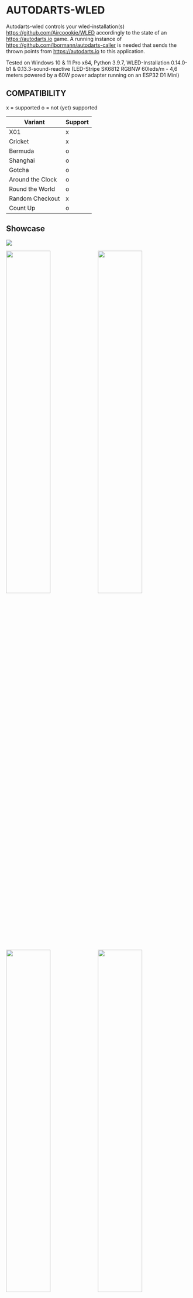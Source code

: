 # AUTODARTS-WLED

Autodarts-wled controls your wled-installation(s) https://github.com/Aircoookie/WLED accordingly to the state of an https://autodarts.io game. A running instance of https://github.com/lbormann/autodarts-caller is needed that sends the thrown points from https://autodarts.io to this application.

Tested on Windows 10 & 11 Pro x64, Python 3.9.7, 
WLED-Installation 0.14.0-b1 & 0.13.3-sound-reactive (LED-Stripe SK6812 RGBNW 60leds/m - 4,6 meters powered by a 60W power adapter running on an ESP32 D1 Mini)


## COMPATIBILITY

x = supported
o = not (yet) supported

| Variant | Support |
| ------------- | ------------- |
| X01 | x |
| Cricket | x |
| Bermuda | o |
| Shanghai | o |
| Gotcha | o |
| Around the Clock | o |
| Round the World | o |
| Random Checkout | x |
| Count Up | o |

## Showcase

<img src="https://github.com/lbormann/autodarts-wled/blob/main/showcase/1.jpg?raw=true">

<p float="left">
<img src="https://github.com/lbormann/autodarts-wled/blob/main/showcase/2.jpg?raw=true" width="49%">
<img src="https://github.com/lbormann/autodarts-wled/blob/main/showcase/3.jpg?raw=true" width="49%">
<img src="https://github.com/lbormann/autodarts-wled/blob/main/showcase/4.jpg?raw=true" width="49%">
<img src="https://github.com/lbormann/autodarts-wled/blob/main/showcase/5.jpg?raw=true" width="49%">
<img src="https://github.com/lbormann/autodarts-wled/blob/main/showcase/6.jpg?raw=true" width="49%">
<img src="https://github.com/lbormann/autodarts-wled/blob/main/showcase/7.jpg?raw=true" width="49%">
<img src="https://github.com/lbormann/autodarts-wled/blob/main/showcase/8.jpg?raw=true" width="49%">
<img src="https://github.com/lbormann/autodarts-wled/blob/main/showcase/9.jpg?raw=true" width="49%">
</p>

## Best working and looking LED-Location

To find the best possible light-impression without causing problem to dart-recognition algorithmn, I tried different led-stripe positions: 
1. As main lighting (in a plasma lighting ring): It`s way too dark - ugly as my surround is black (It should be definitely better with a white one).
2. Around the plasma lighting ring (outside): Not really a light-effect at all, as light has nothing to shine at.
3. Around my surround: Works best and looks nice! But you need a bright background/wall.

I`ve tested 1.) with a white surround. It looks OK, but the recognition algorithmn can NOT handle this: When a led-effect is played it does not recognize pulling.. after pressing next to end the turn, the recognition stops completely and you need to restart your board.. To avoid this you can stop the board right after darts are thrown, play an effect and start the board again right after the effect ended. (Use parameters DU and BSS to accomplish this).

Moreover as a general impression: If the leds are too far away from wall the effect is not good. More far away = more bad - just ez like that.
In my experience the primary factor causing false-positive recognitions is an excessive high led-brightness; you should limit your leds to a certain power draw (ex. 2000 mA).

Here is my currrent Hardware-Setup (You can google prices yourself):
* Controller: 1x AZDelivery ESP32 D1 Mini
* Led-stripe: 1x BTF-Lighting SK6812 RGBNW 60leds/m - ~ 4.6m used
* Power adapter: 1x Mean Well LPV-100-5 60W 5V DC
* Cosmetic: 1x fowong 2m Selbstklebend Dichtungsband 12mm(B) x 12mm(D) x 4m(L) Schaumstoffband (to prevent visible leds)
* Connector: 4x Wago 221-612 Verbindungsklemme 2 Leiter mit Betätigungshebel 0,5-6 qmm (to easily connect cables)
* Connector: 2x 3 Pin LED Anschluss 10 mm Lötfreier LED Licht Anschluss (to easily connect led-stripe segments)



## INSTALL INSTRUCTION

### Windows

- Download the executable in the release section.


### Linux / Others

#### Setup python3

- Download and install python 3.x.x for your specific os.
- Download and install pip.


#### Get the project

    git clone https://github.com/lbormann/autodarts-wled.git

Go to download-directory and type:

    pip install -r requirements.txt



## RUN IT

### Prerequisite

* You need to have a running caller - https://github.com/lbormann/autodarts-caller - (latest version)
* You need to have a running WLED-Installation (0.11.0 at minimum required)

### Run by executable (Windows)

Create a shortcut of the executable; right click on the shortcut -> select properties -> add arguments in the target input at the end of the text field.

Example: C:\Downloads\autodarts-wled.exe -WEPS "your-first-wled-ip" "your-second-wled-ip"

Save changes.
Click on the shortcut to start the application.


### Run by source

    python3 autodarts-wled.py -WEPS "your-wled-ip"



### Setup autoboot [linux] (optional)

    crontab -e

At the end of the file add:

    @reboot sleep 30 && cd <absolute-path-to>/autodarts-wled && python3 autodarts-wled.py -WEPS "your-wled-ip"

Make sure you add an empty line under the added command.

Save and close the file. 

Reboot your system.


### Arguments

- -CON / --connection [OPTIONAL] [Default: "127.0.0.1:8079"] 
- -WEPS / --wled_endpoints [REQUIRED] [MULTIPLE ENTRIES POSSIBLE] 
- -DU / --effect_duration [OPTIONAL] [Default: 0]
- -BSS / --board_stop_start [OPTIONAL] [Default: 0.0]
- -BRI / --effect_brightness [OPTIONAL] [Default: 175] [Possible values: 1 .. 255] 
- -HFO / --high_finish_on [OPTIONAL] [Default: None] [Possible values: 2 .. 170] 
- -HF / --high_finish_effects [OPTIONAL] [MULTIPLE ENTRIES POSSIBLE] [Default: None] [Possible values: See below] 
- -IDE / --idle_effect [OPTIONAL] [Default: "solid|black"] [Possible values: See below] 
- -G / --game_won_effects [OPTIONAL] [MULTIPLE ENTRIES POSSIBLE] [Default: None] [Possible values: See below] 
- -M / --match_won_effects [OPTIONAL] [MULTIPLE ENTRIES POSSIBLE] [Default: None] [Possible values: See below] 
- -B / --busted_effects [OPTIONAL] [MULTIPLE ENTRIES POSSIBLE] [Default: None] [Possible values: See below] 
- -S{0-180} / --score_{0-180}_effects [OPTIONAL] [MULTIPLE ENTRIES POSSIBLE] [Default: None] [Possible values: See below] 
- -A{1-12} / --score_area_{1-12}_effects [OPTIONAL] [MULTIPLE ENTRIES POSSIBLE] [Default: None] [Possible values: See below] 



#### **-CON / --connection**

Host address to data-feeder (autodarts-caller). By Default this is '127.0.0.1:8079' (means your local ip-address / usually you do not need to change this)
    
#### **-WEPS / --wled_endpoints**

IP to your WLED. You can define multiple entries. For example: '192.168.3.200' '192.168.3.201'. It is important to say that in case of multiple endpoints, the first one is treated as your primary endpoints which means
it will be used to check if is idle state is active.

#### **-DU / --effect_duration**

Duration (in seconds), after a triggered effect/preset/playlist will return to idle-effect. By default this is '0' (infinity duration = return to idle happens when you pull your darts)

#### **-BSS / --board_stop_start**

!!! Make sure your effect/preset/playlist has a configured duration (SEE -DU) !!!
The app stops your board after thrown darts. When duration (-DU) past wled returns to idle - it will start the board again: Value '0.0' means no "stop-start" at all; values greater '0.0' declare how long the start should be delayed. For instance a value '0.3' delays the board-start for one third of second after wled switched back to idle. You can play around with that. In my tests '0.5' was an appropriate value.

#### **-BRI / --effect_brightness**

Brightness for WLED-effects. You can choose a value between '1' and '255'. By default this is 175.

#### **-HFO / --high_finish_on**

Define what a highfinish means for you. Choose a score-value between '2' and '170'. This value is relevant for argument '-HF'. By default this is not set = no effects for 'Highfinishes'.

#### **-HF / --high_finish_effects**

Controls your wled(s) when a high-finish occurs.
Define one effect/preset/playlist or a list. If you define a list, the program will randomly choose at runtime. For examples see below!

#### **-IDE / --idle_effect**

Controls your wled(s) when dart-pulling occured (Waiting for dart-throw). You can disable leds by defining an effect 'solid|black' which is the default value.
Define an effect/preset/playlist that gets triggered after dart-pulling. For examples see below!

#### **-G / --game_won_effects**

Controls your wled(s) when a game won occurs.
Define one effect/preset/playlist or a list. If you define a list, the program will randomly choose at runtime. For examples see below!

#### **-M / --match_won_effects**

Controls your wled(s) when a match won occurs.
Define one effect/preset/playlist or a list. If you define a list, the program will randomly choose at runtime. For examples see below!

#### **-B / --busted_effects**

Controls your wled(s) when a bust occurs.
Define one effect/preset/playlist or a list. If you define a list, the program will randomly choose at runtime. For examples see below!

#### **-S{0-180} / --score_{0-180}_effects**

Controls your wled(s) when a specific score occurs. You can define every score-value between 0 and 180.
Define one effect/preset/playlist or a list. If you define a list, the program will randomly choose at runtime. For examples see below!

#### **-A{1-12} / --score_area_{1-12}_effects**

Besides the definition of single score-values you can define up to 12 score-areas.
Define one effect/preset/playlist or a list. If you define a list, the program will randomly choose at runtime. For examples see below!


_ _ _ _ _ _ _ _ _ _


#### Examples: 

Before you start: Keep in mind! When it comes to playlists/presets, do NOT use any time-conditions or back-to-idle-options in WLED!
If you want your presets/playlists last a particular duration use '-DU' in combination with '-BSS'!


| Argument | [condition] | effect 1 | effect 2 | effect 3 | effect x |
| --  | -- | -- | --  | -- | -- | 
|-B |  | solid\\|red1 | solid\\|blue2 | | | |
|-A1 | 0-15 | 1\\|s255\\|i255\\|green1\\|red2 | solid\\|red1 | breathe\\|yellow1\\|blue2\\|s170\\|i40 | | |
|-A2 | 16-60 | ps\\|3 | | | 

The first argument-definition shows the event 'Busted': Busting will result in playing one of the 2 defined effects: solid (red) and solid (blue).

The second argument-definition shows a 'score-area': recognized scores between 0 and 15 will result in playing one of the 3 effects: blink (ID: 1), breathe or solid. For every of those effects we defined different colors, speeds and intensities; only the effect-name/effect-ID is required; everything else is an option.

The third argument-definition shows a 'score-area': recognized scores between 16 and 60 result in playing preset (or playlist) 3.

* To set a preset or playlists, use the displayed ID in WLED! Moreover you can set a custom duration (Except -IDE)

    syntax: **"ps|{ID}|{seconds}"**

* To set an effect, use an wled-effect-name or the corresponding ID (https://github.com/Aircoookie/WLED/wiki/List-of-effects-and-palettes):

    syntax: **"{'effect-name' or 'effect-ID'}|{primary-color-name}|{secondary-color-name}|{tertiary-color-name}"**

* To set effect- speed, intensity, palette, duration (Except -IDE)

    syntax: **"{'effect-name' or 'effect-ID'}|s{1-255}|i{1-255}|p{palette-ID}|d{seconds}"**

* For color-name usage, validate that the color-name you want is available in the list!

    validate at: **https://www.webucator.com/article/python-color-constants-module/**

* To set an random effect, use 'x' or 'X' as effect-id

    syntax: **"x"**

* If you have problems do not hesitate to have a look at example file!

    learn at: **win-exec.bat**




## Community-Effect-Profiles

| Argument | Tullaris#4778 | wusaaa#0578 |
| --  | -- | -- |
| HF (Highfinish) | fire flicker | 4 87 26 29 93 42 64 |
| IDE (Idle) | solid\\|lightgoldenrodyellow | solid\\|lightgoldenrodyellow |
| G (Game-won) | colorloop | 4 87 26 29 93 42 64 | 
| M (Match-won) | running\\|orange\\|red1 | 4 87 26 29 93 42 64 |
| B (Busted) | fire 2012 | solid\\|red1 |
| S0 (score 0) | breathe\\|orange\\|red1 | |
| S3 (Score 3) | running | |
| S26 (Score 26) | dynamic | |
| S135 (Score 135) | | 78 9 |
| S140 (Score 140) | | 81 |
| S144 (Score 144) | | 78 9 |
| S153 (Score 153) | | 78 9 |
| S162 (Score 162) | | 78 9 |
| S171 (Score 171) | | 78 9 |
| S180 (Score 180) | rainbow | 78 9 |
| A1 (Area 1) | 0-14 solid\\|deeppink1 | 0-30 solid\\|orange |
| A2 (Area 2) | 15-29 solid\\|blue | 31-60 solid\\|orange1 |
| A3 (Area 3) | 30-44 solid\\|deepskyblue1 | 61-90 solid\\|yellow1 |
| A4 (Area 4) | 45-59 solid\\|green | 91-120 solid\\|olivedrab4 |
| A5 (Area 5) | 60-74 solid\\|chartreuse1 | 121-150 solid\\|olivedrab1 |
| A6 (Area 6) | 75-89 solid\\|brick | |
| A7 (Area 7) | 90-104 solid\\|tomato1 | |
| A8 (Area 8) | 105-119 solid\\|tan1 | |
| A9 (Area 9) | 120-134 solid\\|yellow1 | |
| A10 (Area 10) | 135-149 solid\\|purple1 | |
| A11 (Area 11) | 150-164 solid\\|orange | |
| A12 (Area 12) | 165-180 solid\\|red1 | |


## !!! IMPORTANT !!!

This application requires a running instance of autodarts-caller https://github.com/lbormann/autodarts-caller
Moreover you need to configure the CON-argument to subscribe to game-events.
Let`s say you drive both - the caller and wled on the same machine, then you set CON to '127.0.0.1:8079' (DEFAULT).



## HELPERS

If you think it is terrible to configure/start/handling this application then go for autodarts-desktop https://github.com/Semtexmagix/autodarts-desktop


## BUGS

It may be buggy. I've just coded it for fast fun with https://autodarts.io. You can give me feedback in Discord > wusaaa


## TODOs

- add quality photos of a setup example
- error receiving effect-list if WEPS is given with ending '/'
- receive effect-list from all configured endpoints
- turn off wled on match-finish
- add game-mode variable to arguments
- care about powerstate of WLED; cause crash on start possible now
- effect-IDs > 117 have probs (ex 118)
- segment support

### Done

- create receiver-endpoint
- support events with multiple effects that chosen randomly
- send events to wled-instance(s)
- Random Effect if user enters 'x' as argument value for effect-id
- add high-finish logic
- initial check is wled reachable download effect-names. (maybe turn on wled-installation(s) for 10 Seconds)
- let user choose between effect-index and effect-name in arguments
- support customizung effect-parameters
- support point-areas
- brightness configurable
- default effect when idle
- try to fix change-too-slow problem (WLED)
- support presets + playlists
- add wled-vars: speed, intensity, palette
- improve Readme: explain arguments, add example for starting app
- connect to data-feeder by websocket
- only process ws-msgs of first wled-endpoint


## LAST WORDS

Make sure your wled(s) are working ;)
Thanks to Timo for awesome https://autodarts.io. It will be huge!

